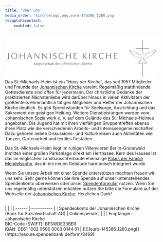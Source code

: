 ```yaml
---
title: 'Über uns'
media_order: 'kirchenlogo.png,euro-145386_1280.png'
recaptchacontact:
    enabled: false
---
```


[![Johannische Kirche](kirchenlogo.png?classes=center)](http://www.johannische-kirche.org)
Das St.-Michaels-Heim ist ein "_Haus der Kirche_", das seit 1957 Mitglieder und Freunde der [Johannischen Kirche](https://www.johannische-kirche.org) vereint. Regelmäßig stattfindende Gottesdienste sind offen für jedermann. Der christliche Gedanke der praktizierten Nächstenliebe wird darüber hinaus in vielen Aktivitäten der größtenteils ehrenamtlich tätigen Mitglieder und Helfer der Johannischen Kirche deutlich. Es gibt Sprechstunden für Seelsorge, Ausrichtung und das Sakrament der geistigen Heilung.
Weitere Dienstleistungen werden vom [Johannischen Sozialwerk e. V.](https://www.johannisches-sozialwerk.de/) auf dem Gelände des St.-Michaels-Heimes angeboten. Die Jugend hat mit ihren vielfältigen Gruppentreffen ebenso ihren Platz wie die verschiedenen Arbeits- und Interessengemeinschaften. Dazu gehören neben Diskussions- und Kulturkreisen auch Aktivitäten wie Tanzen, Gartenarbeit und textiles Gestalten.

Das St.-Michaels-Heim liegt im ruhigen Villenviertel Berlin-Grunewald inmitten einer großen Parkanlage direkt am Herthasee. Kern des Hauses ist das im englischen Landhausstil erbaute ehemalige [Palais der Familie Mendelssohn](https://de.wikipedia.org/wiki/Palais_Mendelssohn), das in die neuen Gebäude harmonisch integriert wurde.

Wenn Sie unsere Arbeit mit einer Spende unterstützen möchten freuen wir uns sehr. Sehr gerne können Sie Ihre Spende auf unser untenstehendes Spendenkonto überweisen oder unser [Spendenformular](https://secure.spendenbank.de/form/3469) nutzen. Wenn Sie uns regelmäßig unterstützen möchten nutzen Sie bitte die Formulare auf der Webseite der [Johannischen Kirche](https://www.johannische-kirche.org/wir-ueber-uns/aufbau-ordnung/finanzen.html). Herzlichen Dank!

<br>
|  |  |
| ------ | ----------- |
| Spendenkonto der Johannischen Kirche <font color="white">.     .     .     .</font><br>(Bank für Sozialwirtschaft AG) | Onlinespende |
| |
| Empfänger: Johannische Kirche<br>BIC-Code (SWIFT): BFSWDE33BER<br>IBAN: DE61 1002 0500 0003 0144 01 | [![](euro-145386_1280.png)](https://secure.spendenbank.de/form/3469)


